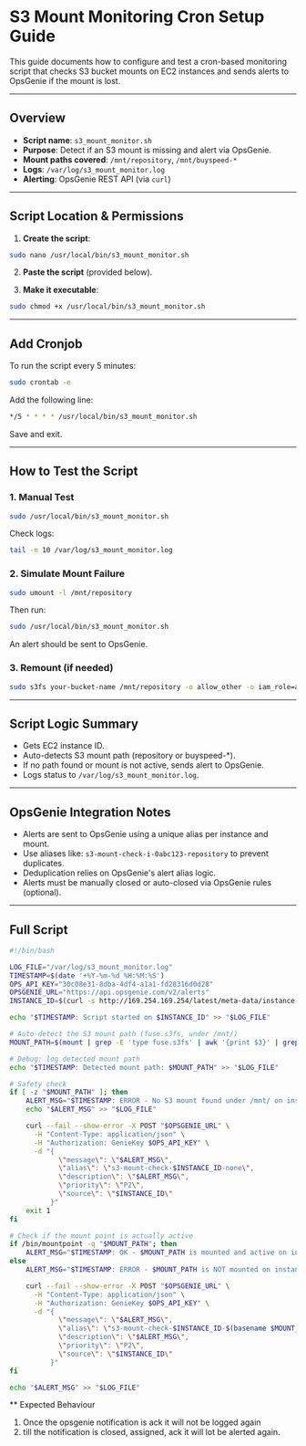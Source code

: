 # S3 Mount Monitoring Cron Setup Guide

This guide documents how to configure and test a cron-based monitoring script that checks S3 bucket mounts on EC2 instances and sends alerts to OpsGenie if the mount is lost.

---

## Overview

* **Script name**: `s3_mount_monitor.sh`
* **Purpose**: Detect if an S3 mount is missing and alert via OpsGenie.
* **Mount paths covered**: `/mnt/repository`, `/mnt/buyspeed-*`
* **Logs**: `/var/log/s3_mount_monitor.log`
* **Alerting**: OpsGenie REST API (via `curl`)

---

## Script Location & Permissions

1. **Create the script**:

```bash
sudo nano /usr/local/bin/s3_mount_monitor.sh
```

2. **Paste the script** (provided below).

3. **Make it executable**:

```bash
sudo chmod +x /usr/local/bin/s3_mount_monitor.sh
```

---

##  Add Cronjob

To run the script every 5 minutes:

```bash
sudo crontab -e
```

Add the following line:

```bash
*/5 * * * * /usr/local/bin/s3_mount_monitor.sh
```

Save and exit.

---

##  How to Test the Script

### 1. **Manual Test**

```bash
sudo /usr/local/bin/s3_mount_monitor.sh
```

Check logs:

```bash
tail -n 10 /var/log/s3_mount_monitor.log
```

### 2. **Simulate Mount Failure**

```bash
sudo umount -l /mnt/repository
```

Then run:

```bash
sudo /usr/local/bin/s3_mount_monitor.sh
```

An alert should be sent to OpsGenie.

### 3. **Remount** (if needed)

```bash
sudo s3fs your-bucket-name /mnt/repository -o allow_other -o iam_role=auto
```

---

## Script Logic Summary

* Gets EC2 instance ID.
* Auto-detects S3 mount path (repository or buyspeed-\*).
* If no path found or mount is not active, sends alert to OpsGenie.
* Logs status to `/var/log/s3_mount_monitor.log`.

---

## OpsGenie Integration Notes

* Alerts are sent to OpsGenie using a unique alias per instance and mount.
* Use aliases like: `s3-mount-check-i-0abc123-repository` to prevent duplicates.
* Deduplication relies on OpsGenie's alert alias logic.
* Alerts must be manually closed or auto-closed via OpsGenie rules (optional).

---

## Full Script

```bash
#!/bin/bash

LOG_FILE="/var/log/s3_mount_monitor.log"
TIMESTAMP=$(date '+%Y-%m-%d %H:%M:%S')
OPS_API_KEY="30c08e31-8dba-4df4-a1a1-fd28316d0d28"
OPSGENIE_URL="https://api.opsgenie.com/v2/alerts"
INSTANCE_ID=$(curl -s http://169.254.169.254/latest/meta-data/instance-id)

echo "$TIMESTAMP: Script started on $INSTANCE_ID" >> "$LOG_FILE"

# Auto-detect the S3 mount path (fuse.s3fs, under /mnt/)
MOUNT_PATH=$(mount | grep -E 'type fuse.s3fs' | awk '{print $3}' | grep -E '^/mnt/(repository|buyspeed-)' | head -n1)

# Debug: log detected mount path
echo "$TIMESTAMP: Detected mount path: $MOUNT_PATH" >> "$LOG_FILE"

# Safety check
if [ -z "$MOUNT_PATH" ]; then
    ALERT_MSG="$TIMESTAMP: ERROR - No S3 mount found under /mnt/ on instance $INSTANCE_ID!"
    echo "$ALERT_MSG" >> "$LOG_FILE"

    curl --fail --show-error -X POST "$OPSGENIE_URL" \
      -H "Content-Type: application/json" \
      -H "Authorization: GenieKey $OPS_API_KEY" \
      -d "{
            \"message\": \"$ALERT_MSG\",
            \"alias\": \"s3-mount-check-$INSTANCE_ID-none\",
            \"description\": \"$ALERT_MSG\",
            \"priority\": \"P2\",
            \"source\": \"$INSTANCE_ID\"
          }"
    exit 1
fi

# Check if the mount point is actually active
if /bin/mountpoint -q "$MOUNT_PATH"; then
    ALERT_MSG="$TIMESTAMP: OK - $MOUNT_PATH is mounted and active on instance $INSTANCE_ID."
else
    ALERT_MSG="$TIMESTAMP: ERROR - $MOUNT_PATH is NOT mounted on instance $INSTANCE_ID!"

    curl --fail --show-error -X POST "$OPSGENIE_URL" \
      -H "Content-Type: application/json" \
      -H "Authorization: GenieKey $OPS_API_KEY" \
      -d "{
            \"message\": \"$ALERT_MSG\",
            \"alias\": \"s3-mount-check-$INSTANCE_ID-$(basename $MOUNT_PATH)\",
            \"description\": \"$ALERT_MSG\",
            \"priority\": \"P2\",
            \"source\": \"$INSTANCE_ID\"
          }"
fi

echo "$ALERT_MSG" >> "$LOG_FILE"

```


** Expected Behaviour
1. Once the opsgenie notification is ack it will not be logged again
2. till the notification is closed, assigned, ack it will lot be alerted again.
